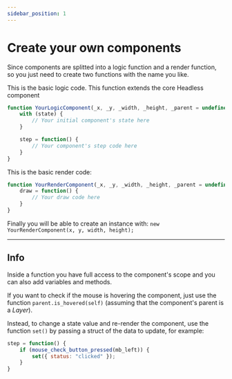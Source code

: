 ```yaml
---
sidebar_position: 1
---
```


# Create your own components

Since components are splitted into a logic function and a render function, so you just need to create two functions with the name you like.

This is the basic logic code. This function extends the core Headless component

```js
function YourLogicComponent(_x, _y, _width, _height, _parent = undefined) : UihComponent(_x, _y, _width, _height, _parent) constructor {
    with (state) {
        // Your initial component's state here
    }

    step = function() {
        // Your component's step code here
    }
}
```

This is the basic render code:
```js
function YourRenderComponent(_x, _y, _width, _height, _parent = undefined) : UihButton(_x, _y, _width, _height, _parent) constructor {	
    draw = function() {
        // Your draw code here
    }
}
```

Finally you will be able to create an instance with: `new YourRenderComponent(x, y, width, height);`

---

## Info

Inside a function you have full access to the component's scope and you can also add variables and methods.

If you want to check if the mouse is hovering the component, just use the function `parent.is_hovered(self)` (assuming that the component's parent is a _Layer_).

Instead, to change a state value and re-render the component, use the function `set()` by passing a struct of the data to update, for example:

```js
step = function() {
    if (mouse_check_button_pressed(mb_left)) {	
        set({ status: "clicked" });
    }
}
```
